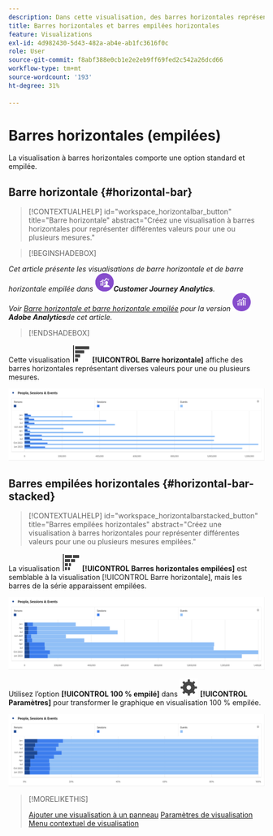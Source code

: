 ```yaml
---
description: Dans cette visualisation, des barres horizontales représentent plusieurs valeurs pour une ou plusieurs mesures.
title: Barres horizontales et barres empilées horizontales
feature: Visualizations
exl-id: 4d982430-5d43-482a-ab4e-ab1fc3616f0c
role: User
source-git-commit: f8abf388e0cb1e2e2eb9ff69fed2c542a26dcd66
workflow-type: tm+mt
source-wordcount: '193'
ht-degree: 31%

---
```


# Barres horizontales (empilées)

La visualisation à barres horizontales comporte une option standard et empilée.

## Barre horizontale {#horizontal-bar}

<!-- markdownlint-disable MD034 -->

>[!CONTEXTUALHELP]
>id="workspace_horizontalbar_button"
>title="Barre horizontale"
>abstract="Créez une visualisation à barres horizontales pour représenter différentes valeurs pour une ou plusieurs mesures."

<!-- markdownlint-enable MD034 -->


>[!BEGINSHADEBOX]

*Cet article présente les visualisations de barre horizontale et de barre horizontale empilée dans ![CustomerJourneyAnalytics](/help/assets/icons/CustomerJourneyAnalytics.svg)**Customer Journey Analytics**.<br/>Voir [Barre horizontale et barre horizontale empilée](https://experienceleague.adobe.com/en/docs/analytics/analyze/analysis-workspace/visualizations/horizontal-bar) pour la version ![Adobe Analytics](/help/assets/icons/AdobeAnalytics.svg)**Adobe Analytics**de cet article.*

>[!ENDSHADEBOX]


Cette visualisation ![GraphBarHorizontal](/help/assets/icons/GraphBarHorizontal.svg) **[!UICONTROL Barre horizontale]** affiche des barres horizontales représentant diverses valeurs pour une ou plusieurs mesures.

![Barre horizontale présentant des mesures telles que les Pages vues, la Vitesse de la page, les Visites, les Entrées et les Sorties.](assets/horizontal-bar.png)

## Barres empilées horizontales {#horizontal-bar-stacked}

<!-- markdownlint-disable MD034 -->

>[!CONTEXTUALHELP]
>id="workspace_horizontalbarstacked_button"
>title="Barres empilées horizontales"
>abstract="Créez une visualisation à barres horizontales pour représenter différentes valeurs pour une ou plusieurs mesures empilées."

<!-- markdownlint-enable MD034 -->


La visualisation ![GraphBarHorizontalStacked](/help/assets/icons/GraphBarHorizontalStacked.svg) **[!UICONTROL Barres horizontales empilées]** est semblable à la visualisation [!UICONTROL Barre horizontale], mais les barres de la série apparaissent empilées.

![Barre horizontale empilée affichant les pages vues, les visites, les entrées et les sorties.](assets/horizontal-bar-stacked.png)

Utilisez l’option **[!UICONTROL 100 % empilé]** dans ![Paramétrage](/help/assets/icons/Setting.svg) **[!UICONTROL Paramètres]** pour transformer le graphique en visualisation 100 % empilée.

![Barres horizontales empilées à 100 %](assets/horizontal-bar-stacked100.png)


>[!MORELIKETHIS]
>
>[Ajouter une visualisation à un panneau](/help/analysis-workspace/visualizations/freeform-analysis-visualizations.md#add-visualizations-to-a-panel)
>[Paramètres de visualisation ](/help/analysis-workspace/visualizations/freeform-analysis-visualizations.md#settings)
>[Menu contextuel de visualisation](/help/analysis-workspace/visualizations/freeform-analysis-visualizations.md#context-menu)
>

